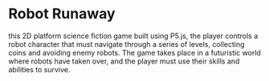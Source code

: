 # Robot Runaway

this 2D platform science fiction game built using P5.js, the player controls a robot character that must navigate through a series of levels, collecting coins and avoiding enemy robots. The game takes place in a futuristic world where robots have taken over, and the player must use their skills and abilities to survive.
